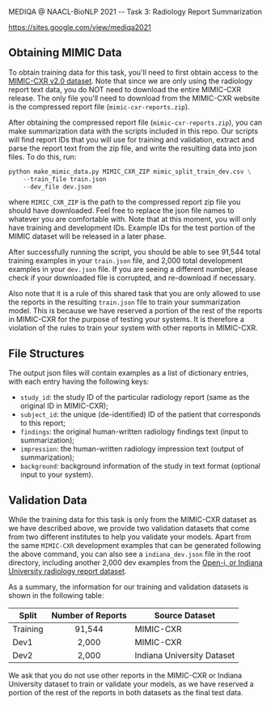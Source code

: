 
MEDIQA @ NAACL-BioNLP 2021 -- Task 3: Radiology Report Summarization 

https://sites.google.com/view/mediqa2021

Obtaining MIMIC Data
--------------

To obtain training data for this task, you'll need to first obtain access to the [MIMIC-CXR v2.0 dataset](https://physionet.org/content/mimic-cxr/2.0.0/). Note that since we are only using the radiology report text data, you do NOT need to download the entire MIMIC-CXR release. The only file you'll need to download from the MIMIC-CXR website is the compressed report file (`mimic-cxr-reports.zip`).

After obtaining the compressed report file (`mimic-cxr-reports.zip`), you can make summarization data with the scripts included in this repo. Our scripts will find report IDs that you will use for training and validation, extract and parse the report text from the zip file, and write the resulting data into json files. To do this, run:
```python
python make_mimic_data.py MIMIC_CXR_ZIP mimic_split_train_dev.csv \
    --train_file train.json
    --dev_file dev.json
```
where `MIMIC_CXR_ZIP` is the path to the compressed report zip file you should have downloaded. Feel free to replace the json file names to whatever you are comfortable with. Note that at this moment, you will only have training and development IDs. Example IDs for the test portion of the MIMIC dataset will be released in a later phase.

After successfully running the script, you should be able to see 91,544 total training examples in your `train.json` file, and 2,000 total development examples in your `dev.json` file. If you are seeing a different number, please check if your downloaded file is corrupted, and re-download if necessary.

Also note that it is a rule of this shared task that you are only allowed to use the reports in the resulting `train.json` file to train your summarization model. This is because we have reserved a portion of the rest of the reports in MIMIC-CXR for the purpose of testing your systems. It is therefore a violation of the rules to train your system with other reports in MIMIC-CXR.

File Structures
--------------
The output json files will contain examples as a list of dictionary entries, with each entry having the following keys:
- `study_id`: the study ID of the particular radiology report (same as the original ID in MIMIC-CXR);
- `subject_id`: the unique (de-identified) ID of the patient that corresponds to this report;
- `findings`: the original human-written radiology findings text (input to summarization);
- `impression`: the human-written radiology impression text (output of summarization);
- `background`: background information of the study in text format (optional input to your system).

Validation Data
--------------
While the training data for this task is only from the MIMIC-CXR dataset as we have described above, we provide two validation datasets that come from two different institutes to help you validate your models. Apart from the same `MIMIC-CXR` development examples that can be generated following the above command, you can also see a `indiana_dev.json` file in the root directory, including another 2,000 dev examples from the [Open-i, or Indiana University radiology report dataset](https://openi.nlm.nih.gov/faq#collection).

As a summary, the information for our training and validation datasets is shown in the following table:

| Split | Number of Reports | Source Dataset |
| ---- | :----: | ---- |
| Training | 91,544 | MIMIC-CXR |
| Dev1 | 2,000 | MIMIC-CXR |
| Dev2 | 2,000 | Indiana University Dataset |

We ask that you do not use other reports in the MIMIC-CXR or Indiana University dataset to train or validate your models, as we have reserved a portion of the rest of the reports in both datasets as the final test data.
